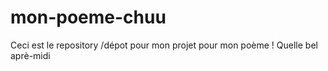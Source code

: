 # mon-poeme-chuu
Ceci est le repository /dépot pour mon projet pour mon poème !
Quelle bel aprè-midi

